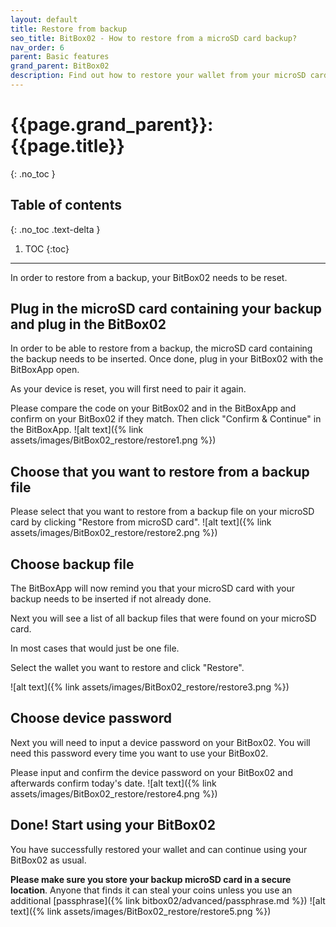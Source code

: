 ```yaml
---
layout: default
title: Restore from backup
seo_title: BitBox02 - How to restore from a microSD card backup?
nav_order: 6
parent: Basic features
grand_parent: BitBox02
description: Find out how to restore your wallet from your microSD card.
---
```


# {{page.grand_parent}}: {{page.title}}
{: .no_toc }

## Table of contents
{: .no_toc .text-delta }

1. TOC
{:toc}
---

In order to restore from a backup, your BitBox02 needs to be reset.

## Plug in the microSD card containing your backup and plug in the BitBox02
In order to be able to restore from a backup, the microSD card containing the backup needs to be inserted. Once done, plug in your BitBox02 with the BitBoxApp open.

As your device is reset, you will first need to pair it again.

Please compare the code on your BitBox02 and in the BitBoxApp and confirm on your BitBox02 if they match. Then click "Confirm & Continue" in the BitBoxApp.
![alt text]({% link assets/images/BitBox02_restore/restore1.png %})

## Choose that you want to restore from a backup file
Please select that you want to restore from a backup file on your microSD card by clicking "Restore from microSD card".
![alt text]({% link assets/images/BitBox02_restore/restore2.png %})

## Choose backup file
The BitBoxApp will now remind you that your microSD card with your backup needs to be inserted if not already done.

Next you will see a list of all backup files that were found on your microSD card.

In most cases that would just be one file.

Select the wallet you want to restore and click "Restore".


![alt text]({% link assets/images/BitBox02_restore/restore3.png %})


## Choose device password
Next you will need to input a device password on your BitBox02. You will need this password every time you want to use your BitBox02.

Please input and confirm the device password on your BitBox02 and afterwards confirm today's date.
![alt text]({% link assets/images/BitBox02_restore/restore4.png %})

## Done! Start using your BitBox02
You have successfully restored your wallet and can continue using your BitBox02 as usual.

**Please make sure you store your backup microSD card in a secure location**. Anyone that finds it can steal your coins unless you use an additional [passphrase]({% link bitbox02/advanced/passphrase.md %})
![alt text]({% link assets/images/BitBox02_restore/restore5.png %})
